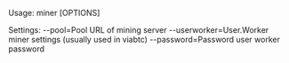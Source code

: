 Usage: miner [OPTIONS]

Settings:
  --pool=Pool                   URL of mining server
  --userworker=User.Worker      miner settings (usually used in viabtc)
  --password=Password           user worker password
